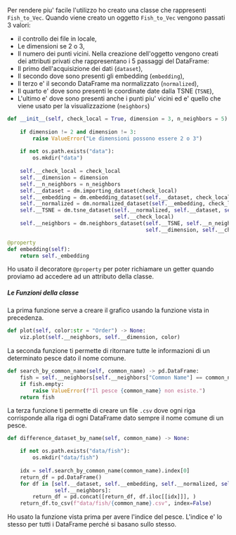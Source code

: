 Per rendere piu' facile l'utilizzo ho creato una classe che rappresenti `Fish_to_Vec`.
Quando viene creato un oggetto `Fish_to_Vec` vengono passati 3 valori:
- il controllo dei file in locale,
- Le dimensioni se 2 o 3,
- Il numero dei punti vicini.
Nella creazione dell'oggetto vengono creati dei attributi privati che rappresentano i 5 passaggi del DataFrame:
- Il primo dell'acquisizione dei dati (`dataset`),
- Il secondo dove sono presenti gli embedding (`embedding`),
- Il terzo e' il secondo DataFrame ma normalizzato (`normalized`),
- Il quarto e' dove sono presenti le coordinate date dalla TSNE (`TSNE`),
- L'ultimo e' dove sono presenti anche i punti piu' vicini ed e' quello che viene usato per la visualizzazione (`neighbors`)

```python
def __init__(self, check_local = True, dimension = 3, n_neighbors = 5) -> None:
	
	if dimension != 2 and dimension != 3:
		raise ValueError("Le dimensioni possono essere 2 o 3")
		
	if not os.path.exists("data"):
		os.mkdir("data")
            
	self.__check_local = check_local
	self.__dimension = dimension
	self.__n_neighbors = n_neighbors
	self.__dataset = dm.importing_dataset(check_local)
	self.__embedding = dm.embedding_dataset(self.__dataset, check_local)
	self.__normalized = dm.normalized_dataset(self.__embedding, check_local)
	self.__TSNE = dm.tsne_dataset(self.__normalized, self.__dataset, self.__dimension,
							      self.__check_local)
	self.__neighbors = dm.neighbors_dataset(self.__TSNE, self.__n_neighbors,
										    self.__dimension, self.__check_local)
```

```python 
@property
def embedding(self):
	return self._embedding
```

Ho usato il decoratore `@property` per poter richiamare un getter quando proviamo ad accedere ad un attributo della classe.

##### Le Funzioni della classe
La prima funzione serve a creare il grafico usando la funzione vista in precedenza.

```python
def plot(self, color:str = "Order") -> None:
	viz.plot(self.__neighbors, self.__dimension, color)
```

La seconda funzione ti permette di ritornare tutte le informazioni di un determinato pesce dato il nome comune.

```python
def search_by_common_name(self, common_name) -> pd.DataFrame:
	fish = self.__neighbors[self.__neighbors["Common Name"] == common_name]
	if fish.empty:
		raise ValueError(f"Il pesce {common_name} non esiste.")
	return fish
```

La terza funzione ti permette di creare un file `.csv` dove ogni riga corrisponde alla riga di ogni DataFrame dato sempre il nome comune di un pesce.

```python
def difference_dataset_by_name(self, common_name) -> None:

	if not os.path.exists("data/fish"):
		os.mkdir("data/fish")
		
	idx = self.search_by_common_name(common_name).index[0]
	return_df = pd.DataFrame()
	for df in [self.__dataset, self.__embedding, self.__normalized, self.__TSNE,
			   self.__neighbors]:
		return_df = pd.concat([return_df, df.iloc[[idx]]], )
	return_df.to_csv(f"data/fish/{common_name}.csv", index=False)
```

Ho usato la funzione vista prima per avere l'indice del pesce. L'indice e' lo stesso per tutti i DataFrame perché si basano sullo stesso.
